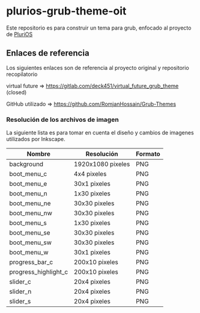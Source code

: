 # plurios-grub-theme-oit

Este repositorio es para construir un tema para grub, enfocado al proyecto de [PluriOS](https://github.com/plurios-live)

## Enlaces de referencia 

Los siguientes enlaces son de referencia al proyecto original y repositorio recopilatorio

virtual future => https://gitlab.com/deck451/virtual_future_grub_theme (closed)

GitHub utilizado => https://github.com/RomjanHossain/Grub-Themes


### Resolución de los archivos de imagen

La siguiente lista es para tomar en cuenta el diseño y cambios de imagenes utilizados por Inkscape.

| Nombre | Resolución | Formato |
|--------|------------|---------|
| background | 1920x1080 pixeles |  PNG    |
| boot_menu_c | 4x4 pixeles  | PNG |
| boot_menu_e | 30x1 pixeles | PNG |
| boot_menu_n | 1x30 pixeles | PNG |
| boot_menu_ne | 30x30 pixeles | PNG |
| boot_menu_nw | 30x30 pixeles | PNG |
| boot_menu_s | 1x30 pixeles | PNG |
| boot_menu_se | 30x30 pixeles | PNG |
| boot_menu_sw | 30x30 pixeles | PNG |
| boot_menu_w | 30x1 pixeles | PNG |
| progress_bar_c | 200x10 pixeles | PNG |
| progress_highlight_c | 200x10 pixeles | PNG |
| slider_c | 20x4 pixeles | PNG |
| slider_n | 20x4 pixeles | PNG |
| slider_s | 20x4 pixeles | PNG |
